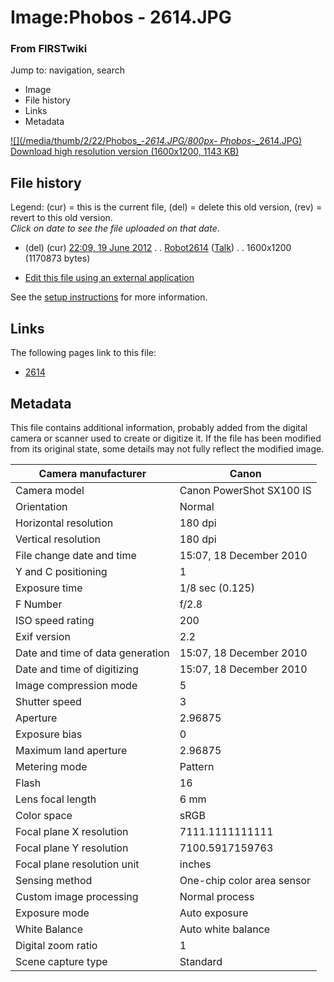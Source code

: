 

# Image:Phobos - 2614.JPG

### From FIRSTwiki

Jump to: navigation, search

  * Image
  * File history
  * Links
  * Metadata

[![](/media/thumb/2/22/Phobos_-_2614.JPG/800px-
Phobos_-_2614.JPG)](/media/2/22/Phobos_-_2614.JPG)  
[Download high resolution version (1600x1200, 1143
KB)](/media/2/22/Phobos_-_2614.JPG)

## File history

Legend: (cur) = this is the current file, (del) = delete this old version,
(rev) = revert to this old version.  
_Click on date to see the file uploaded on that date_.

  * (del) (cur) [22:09, 19 June 2012](/media/2/22/Phobos_-_2614.JPG "/media/2/22/Phobos - 2614.JPG" ) . . [Robot2614](/index.php?title=User:Robot2614&action=edit "User:Robot2614" ) ([Talk](/index.php/User_talk:Robot2614 "User talk:Robot2614" )) . . 1600x1200 (1170873 bytes)
  

  * [Edit this file using an external application](/index.php?title=Image:Phobos_-_2614.JPG&action=edit&externaledit=true&mode=file "Image:Phobos - 2614.JPG" )

See the [setup
instructions](http://meta.wikimedia.org/wiki/Help:External_editors
"http://meta.wikimedia.org/wiki/Help:External_editors" ) for more information.

## Links

The following pages link to this file:

  * [2614](/index.php/2614 "2614" )

## Metadata

This file contains additional information, probably added from the digital
camera or scanner used to create or digitize it. If the file has been modified
from its original state, some details may not fully reflect the modified
image.

Camera manufacturer |  Canon  
---|---  
Camera model |  Canon PowerShot SX100 IS  
Orientation |  Normal  
Horizontal resolution |  180 dpi  
Vertical resolution |  180 dpi  
File change date and time |  15:07, 18 December 2010  
Y and C positioning |  1  
Exposure time |  1/8 sec (0.125)  
F Number |  f/2.8  
ISO speed rating |  200  
Exif version |  2.2  
Date and time of data generation |  15:07, 18 December 2010  
Date and time of digitizing |  15:07, 18 December 2010  
Image compression mode |  5  
Shutter speed |  3  
Aperture |  2.96875  
Exposure bias |  0  
Maximum land aperture |  2.96875  
Metering mode |  Pattern  
Flash |  16  
Lens focal length |  6 mm  
Color space |  sRGB  
Focal plane X resolution |  7111.1111111111  
Focal plane Y resolution |  7100.5917159763  
Focal plane resolution unit |  inches  
Sensing method |  One-chip color area sensor  
Custom image processing |  Normal process  
Exposure mode |  Auto exposure  
White Balance |  Auto white balance  
Digital zoom ratio |  1  
Scene capture type |  Standard  
  
